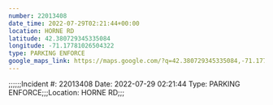 ```yaml
---
number: 22013408
date_time: 2022-07-29T02:21:44+00:00
location: HORNE RD
latitude: 42.380729345335084
longitude: -71.17781026504322
type: PARKING ENFORCE
google_maps_link: https://maps.google.com/?q=42.380729345335084,-71.17781026504322
---
```


;;;;;;Incident #: 22013408  Date: 2022-07-29 02:21:44   Type: PARKING ENFORCE;;;Location: HORNE RD;;;
